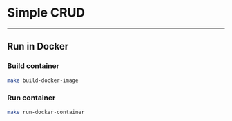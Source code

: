# Simple CRUD

---

## Run in Docker

### Build container

```bash
make build-docker-image

```

### Run container

```bash
make run-docker-container

```
